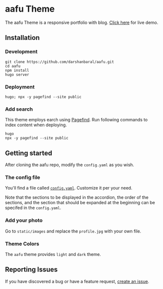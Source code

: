 # aafu Theme

The aafu Theme is a responsive portfolio with blog. [Click here](https://aafu.pages.dev/) for live demo.

## Installation

### Development

```shell
git clone https://github.com/darshanbaral/aafu.git
cd aafu
npm install
hugo server
```

### Deployment

```shell
hugo; npx -y pagefind --site public
```

### Add search

This theme employs earch using [Pagefind](https://pagefind.app/). Run following commands to index content when deploying.

```shell
hugo
npx -y pagefind --site public
```

## Getting started

After cloning the aafu repo, modify the `config.yaml` as you wish.

### The config file

You'll find a file called [`config.yaml`](//github.com/darshanbaral/aafu/blob/master/config.yaml). Customize it per your need.

Note that the sections to be displayed in the accordion, the order of the sections, and the section that should be expanded at the beginning can be specifed in the `config.yaml`.

### Add your photo

Go to `static/images` and replace the `profile.jpg` with your own file.

### Theme Colors

The `aafu` theme provides `light` and `dark` theme.

## Reporting Issues

If you have discovered a bug or have a feature request, [create an issue](https://github.com/darshanbaral/aafu/issues/new).

